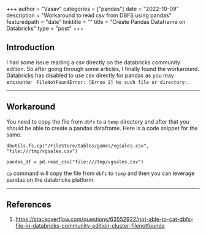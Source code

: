 +++
author = "Vasav"
categories = ["pandas"]
date = "2022-10-09"
description = "Workaround to read csv from DBFS using pandas"
featuredpath = "date"
linktitle = ""
title = "Create Pandas Dataframe on Databricks"
type = "post"
+++

## Introduction
I had some issue reading a csv directly on the databricks community edition. So after going through some articles, I finally found the workaround. Databricks has disabled to use csv directly for pandas as you may encounter ```
FileNotFoundError: [Errno 2] No such file or directory:```.

___

## Workaround

You need to copy the file from ```dbfs``` to a ```temp``` directory and after that you should be able to create a pandas dataframe. Here is a code snippet for the same. 

```
dbutils.fs.cp("/FileStore/tables/games/vgsales.csv", "file:///tmp/vgsales.csv")

pandas_df = pd.read_csv("file:///tmp/vgsales.csv")
```

```cp``` command will copy the file from ```dbfs``` to ```temp``` and then you can leverage pandas on the databricks platform. 

___

## References
1. https://stackoverflow.com/questions/63552922/not-able-to-cat-dbfs-file-in-databricks-community-edition-cluster-filenotfounde